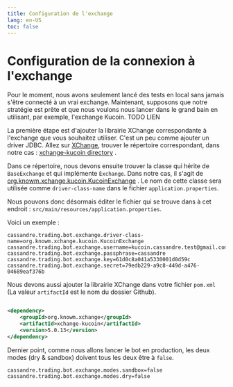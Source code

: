 ```yaml
---
title: Configuration de l'exchange
lang: en-US
toc: false
---
```


# Configuration de la connexion à l'exchange

Pour le moment, nous avons seulement lancé des tests en local sans jamais s'être connecté à un vrai exchange.
Maintenant, supposons que notre stratégie est prête et que nous voulons nous lancer dans le grand bain en utilisant, par
exemple, l'exchange Kucoin.
TODO LIEN

La première étape est d'ajouter la librairie XChange correspondante à l'exchange que vous souhaitez utiliser. C'est un
peu comme ajouter un driver JDBC. Allez sur [XChange](https://github.com/knowm/XChange), trouver le répertoire
correspondant, dans notre cas : [xchange-kucoin directory](https://github.com/knowm/XChange/tree/develop/xchange-kucoin)
.

Dans ce répertoire, nous devons ensuite trouver la classe qui hérite de `BaseExchange` et qui implémente `̀Exchange`.
Dans notre cas, il s'agit
de [org.knowm.xchange.kucoin.KucoinExchange](https://github.com/knowm/XChange/blob/develop/xchange-kucoin/src/main/java/org/knowm/xchange/kucoin/KucoinExchange.java)
. Le nom de cette classe sera utilisée comme `driver-class-name` dans le fichier `application.properties`.

Nous pouvons donc désormais éditer le fichier qui se trouve dans à cet
endroit : `src/main/resources/application.properties`.

Voici un exemple :

```properties
cassandre.trading.bot.exchange.driver-class-name=org.knowm.xchange.kucoin.KucoinExchange
cassandre.trading.bot.exchange.username=kucoin.cassandre.test@gmail.com
cassandre.trading.bot.exchange.passphrase=cassandre
cassandre.trading.bot.exchange.key=61d0c8a041a5330001d0d59c
cassandre.trading.bot.exchange.secret=79edb229-a9c8-449d-a476-04689eaf376b
```

Nous devons aussi ajouter la librairie XChange dans votre fichier `pom.xml` (La valeur `artifactId` est le nom du
dossier Github).

```xml

<dependency>
    <groupId>org.knowm.xchange</groupId>
    <artifactId>xchange-kucoin</artifactId>
    <version>5.0.13</version>
</dependency>
```

Dernier point, comme nous allons lancer le bot en production, les deux modes (dry & sandbox) doivent tous les deux être à `false`.

```properties
cassandre.trading.bot.exchange.modes.sandbox=false
cassandre.trading.bot.exchange.modes.dry=false
```
